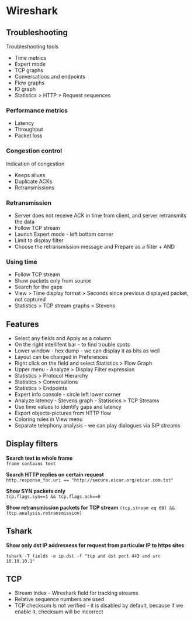 # Wireshark

## Troubleshooting

Troubleshooting tools

- Time metrics
- Expert mode
- TCP graphs
- Conversations and endpoints
- Flow graphs
- IO graph
- Statistics > HTTP > Request sequences

### Performance metrics

- Latency
- Throughput
- Packet loss

### Congestion control

Indication of congestion

- Keeps alives
- Duplicate ACKs
- Retransmissions

### Retransmission

- Server does not receive ACK in time from client, and server retransmits the data
- Follow TCP stream
- Launch Expert mode - left bottom corner
- Limit to display filter
- Choose the retransmission message and Prepare as a filter + AND

### Using time

- Follow TCP stream
- Show packets only from source
- Search for the gaps
- View > Time display format > Seconds since previous displayed packet, not captured
- Statistics > TCP stream graphs > Stevens

## Features

- Select any fields and Apply as a column
- On the right intellifent bar - to find trouble spots
- Lower window - hex dump - we can display it as bits as well
- Layout can be changed in Preferences
- Right click on the field and select Statistics > Flow Graph
- Upper menu - Analyze > Display Filter expression
- Statistics > Protocol Hierarchy
- Statistics > Conversations
- Statistics > Endpoints
- Expert info console - circle left lower corner
- Analyze latency - Stevens graph - Statiscics > TCP Streams
- Use time values to identify gaps and latency
- Export objects-pictures from HTTP flow
- Coloring rules in View menu
- Separate telephony analysis - we can play dialogues via SIP streams

## Display filters

**Search text in whole frame**  
`frame contains text`  

**Search HTTP replies on certain request**  
`http.response_for.uri == "http://secure.eicar.org/eicar.com.txt"`  

**Show SYN packets only**  
`tcp.flags.syn==1 && tcp.flags.ack==0` 

**Show retransmission packets for TCP stream**
`(tcp.stream eq 68) && (tcp.analysis.retransmission)`

## Tshark

**Show only dst IP addressess for request from particular IP to https sites**

```
tshark -T fields -e ip.dst -f "tcp and dst port 443 and src 10.10.10.1"
```

## TCP

- Stream Index - Wireshark field for tracking streams
- Relative sequence numbers are used
- TCP checksum is not verified - it is disabled by default, because if we enable it, checksum will be incorrect
